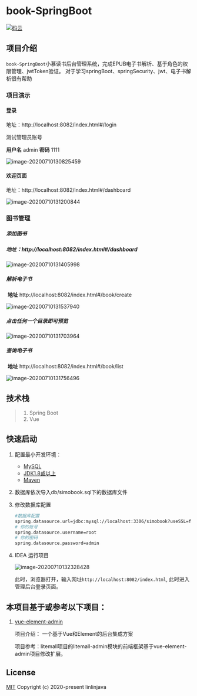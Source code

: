 # book-SpringBoot

<p>


  <a href="https://gitee.com/simows/book-springBoot"><img src="http://macro-oss.oss-cn-shenzhen.aliyuncs.com/mall/badge/%E7%A0%81%E4%BA%91-%E9%A1%B9%E7%9B%AE%E5%9C%B0%E5%9D%80-orange.svg" alt="码云"></a>


## 项目介绍

`book-SpringBoot`小慕读书后台管理系统，完成EPUB电子书解析、基于角色的权限管理、jwtToken验证。 对于学习springBoot、springSecurity、jwt、电子书解析很有帮助

### 项目演示

#### 登录

地址：http://localhost:8082/index.html#/login

测试管理员账号

**用户名** admin **密码** 1111

![image-20200710130825459](./doc/img/image-20200710130825459.png)

#### 欢迎页面

地址：http://localhost:8082/index.html#/dashboard

![image-20200710131200844](./doc/img/image-20200710131200844.png)



### 图书管理

##### 添加图书  

##### 	地址：http://localhost:8082/index.html#/dashboard

![image-20200710131405998](./doc/img/image-20200710131405998.png)



##### 解析电子书

​	**地址** http://localhost:8082/index.html#/book/create

![image-20200710131537940](./doc/img/image-20200710131537940.png)



##### 点击任何一个目录即可预览

![image-20200710131703964](./doc/img/image-20200710131703964.png)





##### 查询电子书

​	**地址** http://localhost:8082/index.html#/book/list

![image-20200710131756496](./doc/img/image-20200710131756496.png)

### 
## 技术栈

> 1. Spring Boot
> 2. Vue

## 快速启动

1. 配置最小开发环境：
    * [MySQL](https://dev.mysql.com/downloads/mysql/)
    * [JDK1.8或以上](http://www.oracle.com/technetwork/java/javase/overview/index.html)
    * [Maven](https://maven.apache.org/download.cgi)
    
2. 数据库依次导入db/simobook.sql下的数据库文件

3. 修改数据库配置

    ```bash
    #数据库配置
    spring.datasource.url=jdbc:mysql://localhost:3306/simobook?useSSL=false&serverTimezone=UTC&characterEncoding=UTF8
    # 你的账号
    spring.datasource.username=root  
    # 你的密码
    spring.datasource.password=admin
    ```
    
4. IDEA 运行项目

    ![image-20200710132328428](./doc/img/image-20200710132328428.png)
    
    此时，浏览器打开，输入网址`http://localhost:8082/index.html`, 此时进入管理后台登录页面。
    
    
    
## 本项目基于或参考以下项目：

1. [vue-element-admin](https://github.com/PanJiaChen/vue-element-admin)
  
   项目介绍： 一个基于Vue和Element的后台集成方案
  
   项目参考：litemall项目的litemall-admin模块的前端框架基于vue-element-admin项目修改扩展。


## License

[MIT](https://github.com/linlinjava/litemall/blob/master/LICENSE)
Copyright (c) 2020-present linlinjava